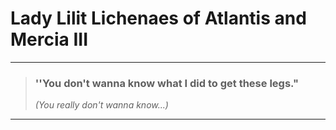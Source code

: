 # Lady Lilit Lichenaes of Atlantis and Mercia III
---

> ### ''You don't wanna know what I did to get these legs."
> *(You really don't wanna know...)*
---

